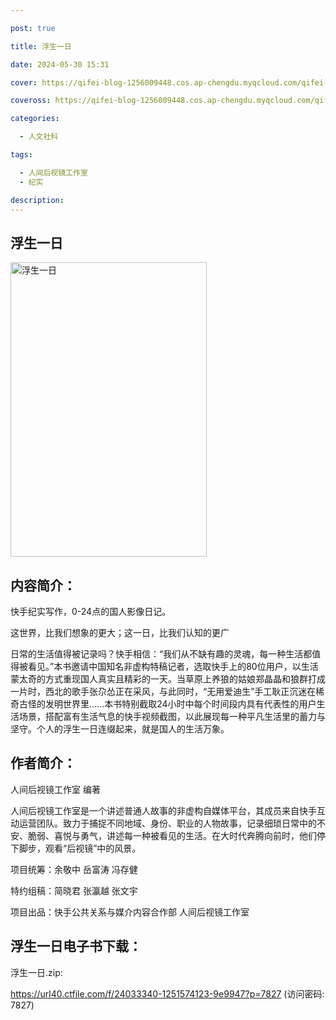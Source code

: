 ```yaml
---

post: true

title: 浮生一日

date: 2024-05-30 15:31

cover: https://qifei-blog-1256009448.cos.ap-chengdu.myqcloud.com/qifei-blog/s34085416.jpg

coveross: https://qifei-blog-1256009448.cos.ap-chengdu.myqcloud.com/qifei-blog/s34085416.jpg

categories:

  - 人文社科

tags:

  - 人间后视镜工作室
  - 纪实

description:
---
```


## 浮生一日

<img alt="浮生一日" class="aligncenter loading" data-was-processed="true" decoding="async" fetchpriority="high" height="471" src="https://qifei-blog-1256009448.cos.ap-chengdu.myqcloud.com/qifei-blog/s34085416.jpg" style="cursor: zoom-in;" width="314"/>

## 内容简介：

快手纪实写作，0-24点的国人影像日记。

这世界，比我们想象的更大；这一日，比我们认知的更广

日常的生活值得被记录吗？快手相信：“我们从不缺有趣的灵魂，每一种生活都值得被看见。”本书邀请中国知名非虚构特稿记者，选取快手上的80位用户，以生活蒙太奇的方式重现国人真实且精彩的一天。当草原上养狼的姑娘郑晶晶和狼群打成一片时，西北的歌手张尕怂正在采风，与此同时，“无用爱迪生”手工耿正沉迷在稀奇古怪的发明世界里……本书特别截取24小时中每个时间段内具有代表性的用户生活场景，搭配富有生活气息的快手视频截图，以此展现每一种平凡生活里的蓄力与坚守。个人的浮生一日连缀起来，就是国人的生活万象。

## 作者简介：

人间后视镜工作室 编著

人间后视镜工作室是一个讲述普通人故事的非虚构自媒体平台，其成员来自快手互动运营团队。致力于捕捉不同地域、身份、职业的人物故事，记录细琐日常中的不安、脆弱、喜悦与勇气，讲述每一种被看见的生活。在大时代奔腾向前时，他们停下脚步，观看“后视镜”中的风景。

项目统筹：余敬中 岳富涛 冯存健

特约组稿：简晓君 张瀛越 张文宇

项目出品：快手公共关系与媒介内容合作部 人间后视镜工作室

## 浮生一日电子书下载：

浮生一日.zip: 

https://url40.ctfile.com/f/24033340-1251574123-9e9947?p=7827 (访问密码: 7827)

